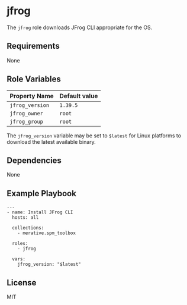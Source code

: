 # jfrog

The `jfrog` role downloads JFrog CLI appropriate for the OS.

## Requirements

None

## Role Variables

| Property Name     | Default value |
| ----------------- | ------------- |
| `jfrog_version`   | `1.39.5`      |
| `jfrog_owner`     | `root`        |
| `jfrog_group`     | `root`        |

The `jfrog_version` variable may be set to `$latest` for Linux platforms to download the latest available binary.

## Dependencies

None

## Example Playbook

```
---
- name: Install JFrog CLI
  hosts: all

  collections:
    - merative.spm_toolbox

  roles:
    - jfrog

  vars:
    jfrog_version: "$latest"
```

## License

MIT
